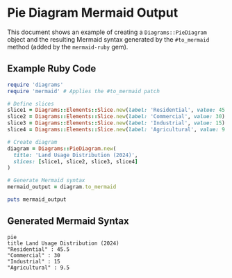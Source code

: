 # Pie Diagram Mermaid Output

This document shows an example of creating a `Diagrams::PieDiagram` object and the resulting Mermaid syntax generated by the `#to_mermaid` method (added by the `mermaid-ruby` gem).

## Example Ruby Code

```ruby
require 'diagrams'
require 'mermaid' # Applies the #to_mermaid patch

# Define slices
slice1 = Diagrams::Elements::Slice.new(label: 'Residential', value: 45.5)
slice2 = Diagrams::Elements::Slice.new(label: 'Commercial', value: 30)
slice3 = Diagrams::Elements::Slice.new(label: 'Industrial', value: 15)
slice4 = Diagrams::Elements::Slice.new(label: 'Agricultural', value: 9.5)

# Create diagram
diagram = Diagrams::PieDiagram.new(
  title: 'Land Usage Distribution (2024)',
  slices: [slice1, slice2, slice3, slice4]
)

# Generate Mermaid syntax
mermaid_output = diagram.to_mermaid

puts mermaid_output
```

## Generated Mermaid Syntax

```mermaid
pie
title Land Usage Distribution (2024)
"Residential" : 45.5
"Commercial" : 30
"Industrial" : 15
"Agricultural" : 9.5